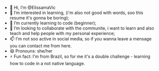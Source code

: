- 👋 Hi, I’m @ElissamaVic
- 👀 I’m interested in learning, (i'm also not good with words, soo this resume it's gonna be boring);
- 🌱 I’m currently learning to code (beginner);
- 💞️ I’m looking to collaborate with the communite, i want to learn and also teach and help people with my personal experience;
- 📫 I'm not soo active in social media, so if you wanna leave a mensage you can contact me from here.
- 😄 Pronouns: she/her
- ⚡ Fun fact: I'm from Brazil, so for me it's a double challenge - learning how to code in a not native language.

<!---
Odamasan/Odamasan is a ✨ special ✨ repository because its `README.md` (this file) appears on your GitHub profile.
You can click the Preview link to take a look at your changes.
--->
